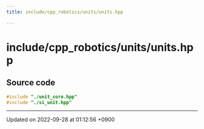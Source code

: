 ```yaml
---
title: include/cpp_robotics/units/units.hpp

---
```


# include/cpp_robotics/units/units.hpp






## Source code

```cpp
#include "./unit_core.hpp"
#include "./si_unit.hpp"
```


-------------------------------

Updated on 2022-09-28 at 01:12:56 +0900
